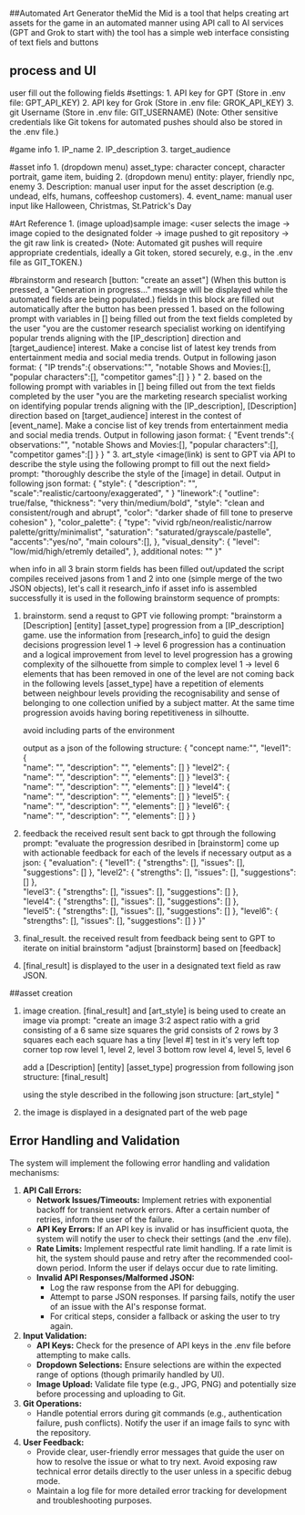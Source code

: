 ##Automated Art Generator theMid 
the Mid is a tool that helps creating art assets for the game in an automated manner
using API call to AI services (GPT and Grok to start with)
the tool has a simple web interface consisting of text fiels and buttons

## process and UI
user fill out the following fields
#settings:
    1. API key for GPT (Store in .env file: GPT_API_KEY)
    2. API key for Grok (Store in .env file: GROK_API_KEY)
    3. git Username (Store in .env file: GIT_USERNAME)
    (Note: Other sensitive credentials like Git tokens for automated pushes should also be stored in the .env file.)

#game info
    1. IP_name
    2. IP_description
    3. target_audience


#asset info
    1. (dropdown menu) asset_type: character concept, character portrait, game item, buiding
    2. (dropdown menu) entity: player, friendly npc, enemy
    3. Description: manual user input for the asset description (e.g. undead, elfs, humans, coffeeshop customers).
    4. event_name: manual user input like Halloween, Christmas, St.Patrick's Day


#Art Reference
    1. (image upload)sample image: <user selects the image → image copied to the designated folder → image pushed to git repository → the git raw link is created> 
    (Note: Automated git pushes will require appropriate credentials, ideally a Git token, stored securely, e.g., in the .env file as GIT_TOKEN.)


#brainstorm and research
[button: "create an asset"]
(When this button is pressed, a "Generation in progress..." message will be displayed while the automated fields are being populated.)
fields in this block are filled out automatically after the button has been pressed
    1. <this one is filled out automatically by Grok> based on the following prompt with variables in [] being filled out from the text fields completed by the user
        "you are the customer research specialist working on identifying popular trends aligning with the [IP_description] direction and [target_audience] interest. Make a concise list of latest key trends from entertainment media and social media trends. Output in following jason format:
         {
            "IP trends":{
                observations:"",
                "notable Shows and Movies:[],
                "popular characters":[],
                "competitor games":[]
            }
        } "
    2. <this one is filled out automatically by Grok> based on the following prompt with variables in [] being filled out from the text fields completed by the user
        "you are the marketing research specialist working on identifying popular trends aligning with the [IP_description], [Description] direction based on [target_audience] interest in the contest of [event_name]. Make a concise list of key trends from entertainment media and social media trends. Output in following jason format:
        {
            "Event trends":{
                observations:"",
                "notable Shows and Movies:[],
                "popular characters":[],
                "competitor games":[]
            }
        } "
    3.  art_style <image(link) is sent to GPT via API to describe the style using the following prompt to fill out the next field>
        prompt: "thoroughly describe the style of the [image] in detail. 
        Output in following json format:
        {
            "style": {
                "description": "",
                "scale":"realistic/cartoony/exaggerated",
                "
            }
            "linework":{
                "outline": true/false,
                "thickness": "very thin/medium/bold",
                "style": "clean and consistent/rough and abrupt",
                "color": "darker shade of fill tone to preserve cohesion"
                },
            "color_palette": {
                "type": "vivid rgb/neon/realistic/narrow palette/gritty/minimalist",
                "saturation": "saturated/grayscale/pastelle",
                "accents":"yes/no",
                "main colours":[],
                },
            "visual_density": {
                "level": "low/mid/high/etremly detailed",
                },
            additional notes: ""
        }"

when info in all 3 brain storm fields has been filled out/updated the script compiles received jasons from 1 and 2 into one (simple merge of the two JSON objects), let's call it research_info
if asset info is assembled successfully it is used in the following brainstorm sequence of prompts:
1. brainstorm. send a requst to GPT vie following prompt:
    "brainstorm a [Description] [entity] [asset_type] progression from a [IP_description] game.
    use the information from [research_info] to guid the design decisions
    progression level 1 → level 6
    progression has a continuation and a logical improvement from level to level
    progression has a growing complexity of the silhouette from simple to complex level 1 → level 6
    elements that has been removed in one of the level are not coming back in the following levels
    [asset_type] have a repetition of elements between neighbour levels providing the recognisability and sense of belonging to one collection unified by a subject matter. At the same time progression avoids having boring repetitiveness in silhoutte.

    avoid including parts of the environment

    output as a json of the following structure:
    {
        "concept name:"",
        "level1": {      
            "name": "",
            "description": "",
            "elements": []
        }
        "level2": {      
            "name": "",
            "description": "",
            "elements": []
        }
        "level3": {      
            "name": "",
            "description": "",
            "elements": []
        }
        "level4": {      
            "name": "",
            "description": "",
            "elements": []
        }
        "level5": {      
            "name": "",
            "description": "",
            "elements": []
        }
        "level6": {      
            "name": "",
            "description": "",
            "elements": []
        }
    }

2. feedback the received result sent back to gpt through the following prompt:
    "evaluate the progression desribed in 
    [brainstorm] 
    come up with actionable feedback for each of the levels if necessary
    output as a json:
    {  "evaluation": {
            "level1": {
                "strengths": [],
                "issues": [],
                "suggestions": []
            },
            "level2": {
                "strengths": [],
                "issues": [],
                "suggestions": []
            },            
            "level3": {
                "strengths": [],
                "issues": [],
                "suggestions": []
            },            
            "level4": {
                "strengths": [],
                "issues": [],
                "suggestions": []
            },            
            "level5": {
                "strengths": [],
                "issues": [],
                "suggestions": []
            },
            "level6": {
                "strengths": [],
                "issues": [],
                "suggestions": []
            }
    }"

3. final_result. the received result from feedback being sent to GPT to iterate on initial brainstorm
    "adjust [brainstorm] based on [feedback]


4. [final_result] is displayed to the user in a designated text field as raw JSON.

##asset creation
1. image creation. [final_result] and [art_style] is being used to create an image via prompt:
    "create an image 3:2 aspect ratio
    with a grid consisting of a 6 same size squares
    the grid consists of 2 rows by 3 squares each
    each square has a tiny [level #] test in it's very left top corner
    top row level 1, level 2, level 3
    bottom row level 4, level 5, level 6

    add a [Description] [entity] [asset_type] progression from following json structure:
    [final_result]
    
    using the style described in the following json structure:
    [art_style]
    "

2. the image is displayed in a designated part of the web page

## Error Handling and Validation
The system will implement the following error handling and validation mechanisms:
1.  **API Call Errors:**
    *   **Network Issues/Timeouts:** Implement retries with exponential backoff for transient network errors. After a certain number of retries, inform the user of the failure.
    *   **API Key Errors:** If an API key is invalid or has insufficient quota, the system will notify the user to check their settings (and the .env file).
    *   **Rate Limits:** Implement respectful rate limit handling. If a rate limit is hit, the system should pause and retry after the recommended cool-down period. Inform the user if delays occur due to rate limiting.
    *   **Invalid API Responses/Malformed JSON:**
        *   Log the raw response from the API for debugging.
        *   Attempt to parse JSON responses. If parsing fails, notify the user of an issue with the AI's response format.
        *   For critical steps, consider a fallback or asking the user to try again.
2.  **Input Validation:**
    *   **API Keys:** Check for the presence of API keys in the .env file before attempting to make calls.
    *   **Dropdown Selections:** Ensure selections are within the expected range of options (though primarily handled by UI).
    *   **Image Upload:** Validate file type (e.g., JPG, PNG) and potentially size before processing and uploading to Git.
3.  **Git Operations:**
    *   Handle potential errors during git commands (e.g., authentication failure, push conflicts). Notify the user if an image fails to sync with the repository.
4.  **User Feedback:**
    *   Provide clear, user-friendly error messages that guide the user on how to resolve the issue or what to try next. Avoid exposing raw technical error details directly to the user unless in a specific debug mode.
    *   Maintain a log file for more detailed error tracking for development and troubleshooting purposes.
